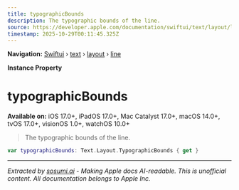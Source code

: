 ```yaml
---
title: typographicBounds
description: The typographic bounds of the line.
source: https://developer.apple.com/documentation/swiftui/text/layout/line/typographicbounds
timestamp: 2025-10-29T00:11:45.325Z
---
```


**Navigation:** [Swiftui](/documentation/swiftui) › [text](/documentation/swiftui/text) › [layout](/documentation/swiftui/text/layout) › [line](/documentation/swiftui/text/layout/line)

**Instance Property**

# typographicBounds

**Available on:** iOS 17.0+, iPadOS 17.0+, Mac Catalyst 17.0+, macOS 14.0+, tvOS 17.0+, visionOS 1.0+, watchOS 10.0+

> The typographic bounds of the line.

```swift
var typographicBounds: Text.Layout.TypographicBounds { get }
```

---

*Extracted by [sosumi.ai](https://sosumi.ai) - Making Apple docs AI-readable.*
*This is unofficial content. All documentation belongs to Apple Inc.*
